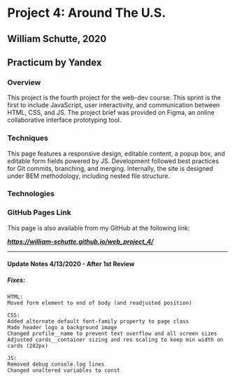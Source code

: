 # Project 4: Around The U.S.
## William Schutte, 2020
Practicum by Yandex
-----
### Overview
This project is the fourth project for the web-dev course. This sprint is the first to include
JavaScript, user interactivity, and communication between HTML, CSS, and JS. The project brief
was provided on Figma, an online collaborative interface prototyping tool. 

### Techniques
This page features a responsive design, editable content, a popup box, and editable form fields
powered by JS. 
Development followed best practices for Git commits, branching, and merging.
Internally, the site is designed under BEM methodology, including nested file structure. 

### Technologies


### GitHub Pages Link

This page is also available from my GitHub at the following link:

***https://william-schutte.github.io/web_project_4/***

-----



#### Update Notes 4/13/2020 - After 1st Review

##### Fixes:
    HTML:
    Moved form element to end of body (and readjusted position)

    CSS:
    Added alternate default font-family property to page class
    Made header logo a background image
    Changed profile__name to prevent text overflow and all screen sizes
    Adjusted cards__container sizing and res scaling to keep min width on cards (282px)

    JS:
    Removed debug console.log lines
    Changed unaltered variables to const